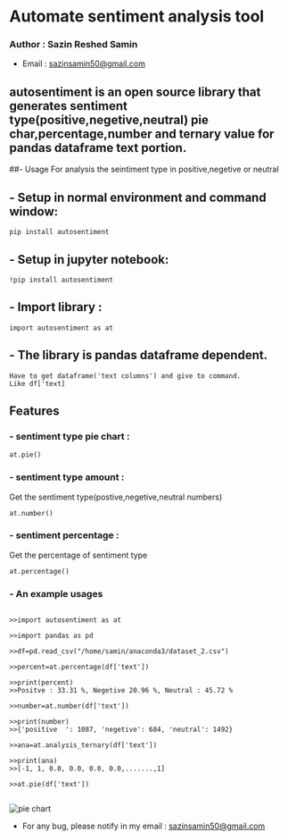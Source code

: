 # Automate sentiment analysis tool

### Author : Sazin Reshed Samin

* Email : <sazinsamin50@gmail.com>


## autosentiment is an open source library that generates sentiment type(positive,negetive,neutral) pie char,percentage,number and ternary value for pandas dataframe text portion.


##- Usage
For analysis the seintiment type in positive,negetive or neutral


## - Setup in normal environment and command window:
```
pip install autosentiment
```


## - Setup in jupyter notebook:
```
!pip install autosentiment
```


## - Import library : 
```
import autosentiment as at
```


## - The library is pandas dataframe dependent.
```
Have to get dataframe('text columns') and give to command.
Like df['text]
```




## Features
### - sentiment type pie chart :
```
at.pie()
```

### - sentiment type amount : 
Get the sentiment type(postive,negetive,neutral numbers)
```
at.number()
```


### - sentiment percentage :
Get the percentage of sentiment type
```
at.percentage()
```


### - An example usages

```

>>import autosentiment as at

>>import pandas as pd

>>df=pd.read_csv("/home/samin/anaconda3/dataset_2.csv")

>>percent=at.percentage(df['text'])

>>print(percent)
>>Positve : 33.31 %, Negetive 20.96 %, Neutral : 45.72 %

>>number=at.number(df['text'])

>>print(number)
>>{'positive  ': 1087, 'negetive': 684, 'neutral': 1492}

>>ana=at.analysis_ternary(df['text'])

>>print(ana)
>>[-1, 1, 0.0, 0.0, 0.0, 0.0,.......,1]

>>at.pie(df['text'])


```
![pie chart](../home/samin/Videos/image_12.png)




* For any bug, please notify in my email : <sazinsamin50@gmail.com>





